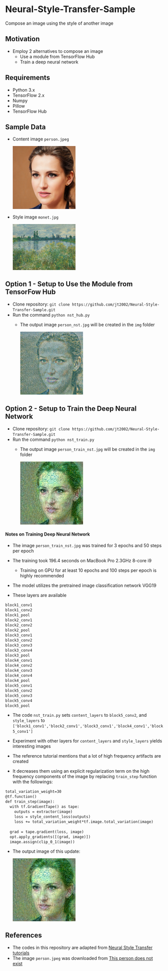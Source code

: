 # Neural-Style-Transfer-Sample
Compose an image using the style of another image

## Motivation
- Employ 2 alternatives to compose an image
  - Use a module from TensorFlow Hub
  - Train a deep neural network

## Requirements
- Python 3.x
- TensorFlow 2.x
- Numpy
- Pillow
- TensorFlow Hub

## Sample Data
- Content image `person.jpeg`

  <img src="./img/person.jpeg" alt="Content Image" width="200"/>

- Style image `monet.jpg`

  <img src="./img/monet.jpg" alt="Style Image" width="200"/>

## Option 1 - Setup to Use the Module from TensorFow Hub
- Clone repository: `git clone https://github.com/jt2002/Neural-Style-Transfer-Sample.git`
- Run the command `python nst_hub.py`
  - The output image `person_nst.jpg` will be created in the `img` folder

    <img src="./img/person_nst.jpg" alt="Out Image" width="200"/>

## Option 2 - Setup to Train the Deep Neural Network
- Clone repository: `git clone https://github.com/jt2002/Neural-Style-Transfer-Sample.git`
- Run the command `python nst_train.py`
  - The output image `person_train_nst.jpg` will be created in the `img` folder

    <img src="./img/person_train_nst.jpg" alt="Out Train Image" width="200"/>

#### Notes on Training Deep Neural Network
- The image `person_train_nst.jpg` was trained for 3 epochs and 50 steps per epoch
- The training took 196.4 seconds on MacBook Pro 2.3GHz 8-core i9
  - Training on GPU for at least 10 epochs and 100 steps per epoch is highly recommended
  
- The model utilizes the pretrained image classification network VGG19
- These layers are available 
```
block1_conv1
block1_conv2
block1_pool
block2_conv1
block2_conv2
block2_pool
block3_conv1
block3_conv2
block3_conv3
block3_conv4
block3_pool
block4_conv1
block4_conv2
block4_conv3
block4_conv4
block4_pool
block5_conv1
block5_conv2
block5_conv3
block5_conv4
block5_pool
```
- The code `nst_train.py` sets `content_layers` to `block5_conv2`, and `style_layers` to `['block1_conv1','block2_conv1','block3_conv1','block4_conv1','block5_conv1']`
- Experiment with other layers for `content_layers` and `style_layers` yields interesting images

- The reference tutorial mentions that a lot of high frequency artifacts are created
- It decreases them using an explicit regularization term on the high frequency components of the image by replacing `train_step` function with the followings:
```
total_variation_weight=30
@tf.function()
def train_step(image):
  with tf.GradientTape() as tape:
    outputs = extractor(image)
    loss = style_content_loss(outputs)
    loss += total_variation_weight*tf.image.total_variation(image)

  grad = tape.gradient(loss, image)
  opt.apply_gradients([(grad, image)])
  image.assign(clip_0_1(image))
```
- The output image of this update:

    <img src="./img/person_train_nst_var.jpg" alt="Out Train Var Image" width="200"/>


## References
- The codes in this repository are adapted from [Neural Style Transfer tutorials](https://www.tensorflow.org/tutorials/generative/style_transfer)
- The image `person.jpeg` was downloaded from [This person does not exist](https://thispersondoesnotexist.com/)
